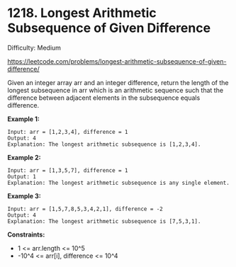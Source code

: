 # 1218. Longest Arithmetic Subsequence of Given Difference

Difficulty: Medium

https://leetcode.com/problems/longest-arithmetic-subsequence-of-given-difference/

Given an integer array arr and an integer difference, return the length of the longest subsequence in arr which is an arithmetic sequence such that the difference between adjacent elements in the subsequence equals difference.

**Example 1:**
```
Input: arr = [1,2,3,4], difference = 1
Output: 4
Explanation: The longest arithmetic subsequence is [1,2,3,4].
```

**Example 2:**
```
Input: arr = [1,3,5,7], difference = 1
Output: 1
Explanation: The longest arithmetic subsequence is any single element.
```

**Example 3:**
```
Input: arr = [1,5,7,8,5,3,4,2,1], difference = -2
Output: 4
Explanation: The longest arithmetic subsequence is [7,5,3,1].
```

**Constraints:**

* 1 <= arr.length <= 10^5
* -10^4 <= arr[i], difference <= 10^4

